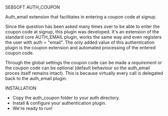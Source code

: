 
SEBSOFT AUTH_COUPON

Auth_email extension that facilitates in entering a coupon code at signup.

Since the question has been asked many times over to be able to enter the coupon code at signup,
this plugin was developed.
It's an extension of the standard core AUTH_EMAIL plugin, works the same way and
even registers the user with auth = "email".
The only added value of this authentication plugin is the coupon extension and automated
processing of the entered coupon code.

Through the global settings the coupon code can be made a _requirement_ or the
coupon code can be optional (default behaviour so the auth_email proces itself
remains intact). This is because virtually every call is delegated back to the auth_email plugin.

INSTALLATION

- Copy the auth_coupon folder to your auth directory.
- Install & configure your authentication plugin.
- We're ready to run!
